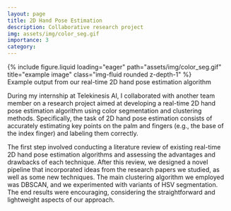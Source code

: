 ```yaml
---
layout: page
title: 2D Hand Pose Estimation
description: Collaborative research project
img: assets/img/color_seg.gif
importance: 3
category: 
---
```



<div class="row">
    <div class="col-sm mt-3 mt-md-0">
        {% include figure.liquid loading="eager" path="assets/img/color_seg.gif" title="example image" class="img-fluid rounded z-depth-1" %}
    </div>
</div>
<div class="caption">
    Example output from our real-time 2D hand pose estimation algorithm
</div>

During my internship at Telekinesis AI, I collaborated with another team member on a research project aimed at developing a real-time 2D hand pose estimation algorithm using color segmentation and clustering methods. Specifically, the task of 2D hand pose estimation consists of accurately estimating key points on the palm and fingers (e.g., the base of the index finger) and labeling them correctly.

The first step involved conducting a literature review of existing real-time 2D hand pose estimation algorithms and assessing the advantages and drawbacks of each technique. After this review, we designed a novel pipeline that incorporated ideas from the research papers we studied, as well as some new techniques. The main clustering algorithm we employed was DBSCAN, and we experimented with variants of HSV segmentation. The end results were encouraging, considering the straightforward and lightweight aspects of our approach.